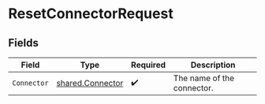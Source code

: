 # ResetConnectorRequest


## Fields

| Field                                                | Type                                                 | Required                                             | Description                                          |
| ---------------------------------------------------- | ---------------------------------------------------- | ---------------------------------------------------- | ---------------------------------------------------- |
| `Connector`                                          | [shared.Connector](../../models/shared/connector.md) | :heavy_check_mark:                                   | The name of the connector.                           |